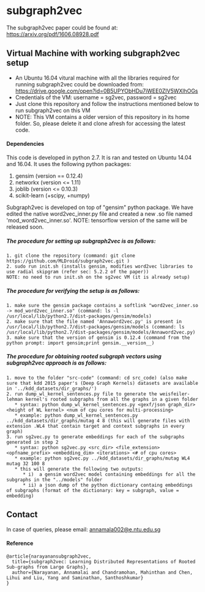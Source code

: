  # subgraph2vec

The subgraph2vec paper could be found at: https://arxiv.org/pdf/1606.08928.pdf 

## Virtual Machine with working subgraph2vec setup ##
* An Ubuntu 16.04 vitural machine with all the libraries required for running subgraph2vec could be downloaded from: https://drive.google.com/open?id=0B5UPYObHDu7iWEE0ZlV5WXlhOGs
* Credentials of the VM: username = sg2vec, password = sg2vec
* Just clone this repository and follow the instructions mentioned below to run subgraph2vec on this VM
* NOTE: This VM contains a older version of this repository in its home folder. So, please delete it and clone afresh for accessing the latest code. 

#### Dependencies
This code is developed in python 2.7. It is ran and tested on Ubuntu 14.04 and 16.04.
It uses the following python packages:
1. gensim (version == 0.12.4)
2. networkx (version <= 1.11)
3. joblib (version <= 0.10.3)
4. scikit-learn (+scipy, +numpy)

Subgraph2vec is developed on top of "gensim" python package.
We have edited the native word2vec_inner.py file and created a new .so file named 'mod_word2vec_inner.so'.
NOTE: tensorflow version of the same will be released soon.

#####  The procedure for setting up subgraph2vec is as follows:
	1. git clone the repository (command: git clone https://github.com/MLDroid/subgraph2vec.git )
	2. sudo run init.sh (installs gensim, modifies word2vec libraries to use radial skipgram (refer sec: 5.2.2 of the paper))
	NOTE: no need to run init.sh on the sg2vec VM (it is already setup)

#####  The procedure for verifying the setup is as follows:
	1. make sure the gensim package contains a softlink "word2vec_inner.so -> mod_word2vec_inner.so" (command: ls -l /usr/local/lib/python2.7/dist-packages/gensim/models)
	2. make sure that the file named 'Annaword2vec.py' is present in /usr/local/lib/python2.7/dist-packages/gensim/models (command: ls /usr/local/lib/python2.7/dist-packages/gensim/models/Annaword2vec.py)
	3. make sure that the version of gensim is 0.12.4 (command from the python prompt: import gensim;print gensim.__version__)

#####  The procedure for obtaining rooted subgraph vectors using subgraph2vec approach is as follows:
	1. move to the folder "src-code" (command: cd src_code) (also make sure that kdd 2015 paper's (Deep Graph Kernels) datasets are available in '../kdd_datasets/dir_graphs/')
	2. run dump_wl_kernel_sentences.py file to generate the weisfeiler-lehman kernel's rooted subgraphs from all the graphs in a given folder
	   * syntax: python dump_wl_kernel_sentences.py <gexf/json graph_dir> <height of WL kernel> <num of cpu cores for multi-processing>
	   * example: python dump_wl_kernel_sentences.py ../kdd_datasets/dir_graphs/mutag 4 8 (this will generate files with extension .WL4 that contain target and context subgraphs in every graph)
	3. run sg2vec.py to generate embeddings for each of the subgraphs generated in step 2
	   * syntax: python sg2vec.py <src_dir> <file_extension> <opfname_prefix> <embedding_dim> <iterations> <# of cpu cores>
	   * example: python sg2vec.py ../kdd_datasets/dir_graphs/mutag WL4 mutag 32 100 8
	   * this will generate the following two outputs:
	      * i)  a gensim word2vec model containing embeddings for all the subgraphs in the "../models" folder
	      * ii) a json dump of the python dictionary containg embeddings of subgraphs (format of the dictionary: key = subgraph, value = embedding)


## Contact ##
In case of queries, please email: annamala002@e.ntu.edu.sg

#### Reference
	@article{narayanansubgraph2vec,
	  title={subgraph2vec: Learning Distributed Representations of Rooted Sub-graphs from Large Graphs},
	  author={Narayanan, Annamalai and Chandramohan, Mahinthan and Chen, Lihui and Liu, Yang and Saminathan, Santhoshkumar}
	}

